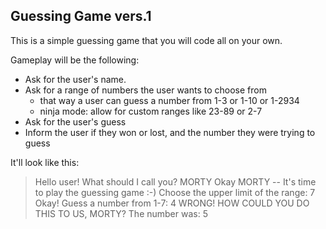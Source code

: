 ## Guessing Game vers.1

This is a simple guessing game that you will code all on your own.

Gameplay will be the following:
* Ask for the user's name.
* Ask for a range of numbers the user wants to choose from
	* that way a user can guess a number from 1-3 or 1-10 or 1-2934
	* ninja mode: allow for custom ranges like 23-89 or 2-7
* Ask for the user's guess
* Inform the user if they won or lost, and the number they were trying to guess 


It'll look like this:

>Hello user!  What should I call you? MORTY
>Okay MORTY -- It's time to play the guessing game :-)
>Choose the upper limit of the range: 7
>Okay!  Guess a number from 1-7: 4
>WRONG! HOW COULD YOU DO THIS TO US, MORTY?
>The number was: 5

